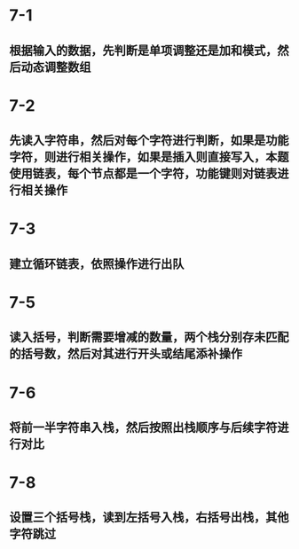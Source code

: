 # 7-1 
## 根据输入的数据，先判断是单项调整还是加和模式，然后动态调整数组

# 7-2 
## 先读入字符串，然后对每个字符进行判断，如果是功能字符，则进行相关操作，如果是插入则直接写入，本题使用链表，每个节点都是一个字符，功能键则对链表进行相关操作

# 7-3 
## 建立循环链表，依照操作进行出队

# 7-5
## 读入括号，判断需要增减的数量，两个栈分别存未匹配的括号数，然后对其进行开头或结尾添补操作

# 7-6 
## 将前一半字符串入栈，然后按照出栈顺序与后续字符进行对比

# 7-8
## 设置三个括号栈，读到左括号入栈，右括号出栈，其他字符跳过
